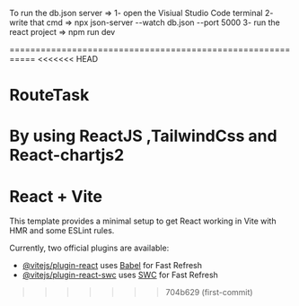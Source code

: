To run the db.json server => 
1- open the Visiual Studio Code terminal 
2- write that cmd => npx json-server --watch db.json --port 5000
3- run the react project => npm run dev

===========================================================
<<<<<<< HEAD
# RouteTask
By using ReactJS  ,TailwindCss and React-chartjs2
=======
# React + Vite

This template provides a minimal setup to get React working in Vite with HMR and some ESLint rules.

Currently, two official plugins are available:

- [@vitejs/plugin-react](https://github.com/vitejs/vite-plugin-react/blob/main/packages/plugin-react/README.md) uses [Babel](https://babeljs.io/) for Fast Refresh
- [@vitejs/plugin-react-swc](https://github.com/vitejs/vite-plugin-react-swc) uses [SWC](https://swc.rs/) for Fast Refresh
>>>>>>> 704b629 (first-commit)
